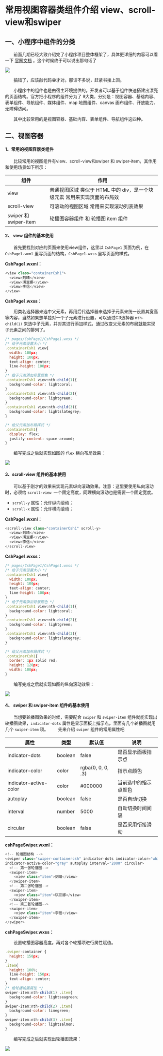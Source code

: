 #  常用视图容器类组件介绍 view、scroll-view和swiper

## 一、小程序中组件的分类

  前面几期已经大致介绍完了小程序项目整体框架了，具体更详细的内容可以看一下 [官网文档](https://developers.weixin.qq.com/miniprogram/dev/framework/quickstart/) 。这个时候终于可以说出那句话了



![](https://blogwnx-bucket.oss-cn-beijing.aliyuncs.com/img/image-20240417222918983.png)



  搞错了，应该敲代码😀才对。那话不多说，赶紧书接上回。



  小程序中的组件也是由宿主环境提供的，开发者可以基于组件快速搭建出漂亮的页面结构。官方把小程序的组件分为了 9大类，分别是：视图容器、基础内容、表单组件、导航组件、媒体组件、map 地图组件、canvas 画布组件、开放能力、无障碍访问。



  其中比较常用的是视图容器、基础内容、表单组件、导航组件这四种。

## 二、视图容器

#### 1、常用的视图容器类组件

  比较常用的视图组件有view、scroll-view和swiper 和 swiper-item，其作用和使用场景如下所示：

| 组件                  | 作用                                                         |
| --------------------- | ------------------------------------------------------------ |
| view                  | 普通视图区域 类似于 HTML 中的 div，是一个块级元素 常用来实现页面的布局效 |
| scroll-view           | 可滚动的视图区域 常用来实现滚动列表效果                      |
| swiper 和 swiper-item | 轮播图容器组件 和 轮播图 item 组件                           |

#### 2、 view 组件的基本使用

  首先要找到对应的页面来使用view组件，这里以 `CshPage1` 页面为例，在 `CshPage1.wxml` 里写页面的结构，`CshPage1.wxss` 里写页面的样式。



**CshPage1.wxml：**

```javascript
<view class="containerCsh1">
  <view>刻晴</view>
  <view>琪亚娜</view>
  <view>李信</view>
</view>
```

**CshPage1.wxss：**

  用类名选择器来选中父元素，再用后代选择器来选择子元素来统一设置其宽高等内容，当然如果想单独对一个子元素进行设置，可以通过C3选择器 `nth-child(1)` 来选中子元素，并对其进行添加样式，通过改变父元素的布局就能实现子元素之间的排列了。

```javascript
/* pages/CshPage1/CshPage1.wxss */
/* 给子元素设置大小 */
.containerCsh1 view{
  width: 100px;
  height: 100px;
  text-align: center; 
  line-height: 100px;
}
/* 给子元素添加背景颜色 */
.containerCsh1 view:nth-child(1){
  background-color: lightcoral;
}
.containerCsh1 view:nth-child(2){
  background-color: lightgreen;
}
.containerCsh1 view:nth-child(3){
  background-color: lightslategrey;
}

/* 给父元素加布局样式 */
.containerCsh1{
  display: flex;
  justify-content: space-around;
}
```

  编写完成之后就实现如图的 `flex` 横向布局效果：

![](https://blogwnx-bucket.oss-cn-beijing.aliyuncs.com/img/image-20240417223039861.png)

#### 3、scroll-view 组件的基本使用

  可以基于刚才的效果来实现元素纵向滚动效果。注意：这里要使用纵向滚动时，必须给 `scroll-view `一个固定高度，同理横向滚动也是需要一个固定宽度。

- `scroll-y` 属性：允许纵向滚动；
- `scroll-x` 属性：允许横向滚动；

**CshPage1.wxml：**

```javascript
<scroll-view class="containerCsh1" scroll-y>
  <view>刻晴</view>
  <view>琪亚娜</view>
  <view>李信</view>
</scroll-view>
```

**CshPage1.wxss：**

```javascript
/* pages/CshPage1/CshPage1.wxss */
/* 给子元素设置大小 */
.containerCsh1 view{
  width: 100px;
  height: 100px;
  text-align: center; 
  line-height: 100px;
}
/* 给子元素添加背景颜色 */
.containerCsh1 view:nth-child(1){
  background-color: lightcoral;
}
.containerCsh1 view:nth-child(2){
  background-color: lightgreen;
}
.containerCsh1 view:nth-child(3){
  background-color: lightslategrey;
}

/* 给父元素加布局样式 */
.containerCsh1{
  border: 1px solid red;
  height: 120px;
  width: 100px;
}
```

  编写完成之后就实现如图的纵向滚动效果：



![](https://blogwnx-bucket.oss-cn-beijing.aliyuncs.com/img/%E7%BA%B5%E5%90%91%E6%BB%9A%E5%8A%A8%E6%95%88%E6%9E%9C.gif)

#### 4、 swiper 和 swiper-item 组件的基本使用

  当想要轮播图效果的时候，需要配合 `swiper` 和 `swiper-item` 组件就能实现出轮播图效果，`indicator-dots` 属性是显示面板上指示点。里面有几个轮播图就用几个 `swiper-item` 项。
  先来介绍 `swiper` 组件的常用属性吧

| 属性                   | 类型    | 默认值            | 说明                 |
| ---------------------- | ------- | ----------------- | -------------------- |
| indicator-dots         | boolean | false             | 是否显示面板指示点   |
| indicator-color        | color   | rgba(0, 0, 0, .3) | 指示点颜色           |
| indicator-active-color | color   | #000000           | 当前选中的指示点颜色 |
| autoplay               | boolean | false             | 是否自动切换         |
| interval               | number  | 5000              | 自动切换时间间隔     |
| circular               | boolean | false             | 是否采用衔接滑动     |

**cshPageSwiper.wxml：**

```javascript
<!-- 轮播图结构 -->
<swiper class="swiper-containercsh" indicator-dots indicator-color="white" 
indicator-active-color="gray" autoplay interval="2000" circular>
  <!-- 第一张轮播图-->
  <swiper-item>
    <view class="item">刻晴</view>
  </swiper-item>
  <!-- 第二张轮播图-->
  <swiper-item>
    <view class="item">琪亚娜</view>
  </swiper-item>
  <!-- 第三张轮播图-->
  <swiper-item>
    <view class="item">李信</view>
  </swiper-item>
</swiper>
```

**cshPageSwiper.wxss：**

  设置轮播图容器高度，再对各个轮播项进行属性赋值。

```javascript
.swiper-container {
  height: 150px;
}
.item{
  height: 100%;
  line-height: 150px;
  text-align: center;
}
/* 给轮播设置属性 */
swiper-item:nth-child(1) .item{
  background-color: lightseagreen;
}
swiper-item:nth-child(2) .item{
  background-color: limegreen;
}
swiper-item:nth-child(3) .item{
  background-color: lightsalmon;
}
```

  编写完成之后就实现出轮播图效果：

![](https://blogwnx-bucket.oss-cn-beijing.aliyuncs.com/img/%E8%BD%AE%E6%92%AD%E5%9B%BE%E6%95%88%E6%9E%9C.gif)

